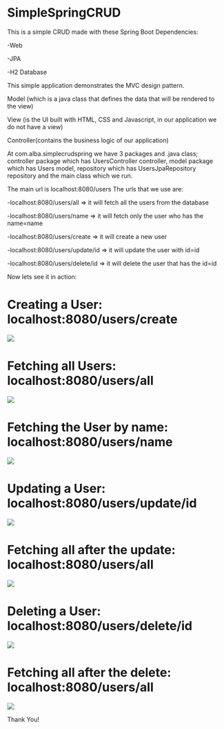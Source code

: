 # SimpleSpringCRUD
This is a simple CRUD made with these Spring Boot
Dependencies:

-Web

-JPA

-H2 Database

This simple application demonstrates the MVC design pattern.

Model (which is a java class that defines the data that will be rendered to the view)

View (is the UI built with HTML, CSS and Javascript, in our application we do not have a view)

Controller(contains the business logic of our application)

At com.alba.simplecrudspring we have 3 packages and .java class; controller package which has UsersController controller, model package which has Users model, repository which has UsersJpaRepository repository and the main class which we run.

The main url is localhost:8080/users
The urls that we use are:

-localhost:8080/users/all => it will fetch all the users from the database

-localhost:8080/users/name => it will fetch only the user who has the name=name

-localhost:8080/users/create => it will create a new user 

-localhost:8080/users/update/id => it will update the user with id=id

-localhost:8080/users/delete/id => it will delete the user that has the id=id

Now lets see it in action:

# Creating a User: localhost:8080/users/create

![](src/main/resources/static/create.PNG)


# Fetching all Users: localhost:8080/users/all

![](src/main/resources/static/fetchAll.PNG)


# Fetching the User by name: localhost:8080/users/name

![](src/main/resources/static/fetchName.PNG)


# Updating a User: localhost:8080/users/update/id

![](src/main/resources/static/update.PNG)

# Fetching all after the update: localhost:8080/users/all

![](src/main/resources/static/allAfterUpdate.PNG)


# Deleting a User: localhost:8080/users/delete/id

![](src/main/resources/static/delete.PNG)

# Fetching all after the delete: localhost:8080/users/all

![](src/main/resources/static/afterDelete.PNG)

Thank You!


